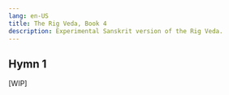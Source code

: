 ```yaml
---
lang: en-US
title: The Rig Veda, Book 4
description: Experimental Sanskrit version of the Rig Veda.
---
```


## Hymn 1
[WIP]